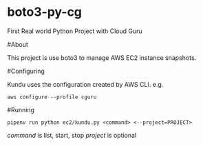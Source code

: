 # boto3-py-cg
First Real world Python Project with Cloud Guru

#About

This project is use boto3 to manage AWS EC2 instance snapshots.

#Configuring

Kundu uses the configuration created by AWS CLI. e.g.

`aws configure --profile cguru`

#Running

`pipenv run python ec2/kundu.py <command> <--project=PROJECT>`

*command* is list, start, stop
*project* is optional
    

